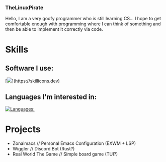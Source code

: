 ### TheLinuxPirate
Hello, I am a very goofy programmer who is still learning CS... 
I hope to get comfortable enough with programming where I can think of something and then be
able to implement it correctly via code.

# Skills

## Software I use:
[![](https://skillicons.dev/icons?i=linux,discord,emacs,)](https://skillicons.dev)


## Languages I'm interested in:
[![Languages:](https://skillicons.dev/icons?i=nim,rust,c,zig,py,haskell&perline=3)](https://skillicons.dev)

# Projects
- Zonaimacs // Personal Emacs Configuration (EXWM + LSP)
- Wiggler // Discord Bot (Rust?)
- Real World The Game // Simple board game (TUI?)
